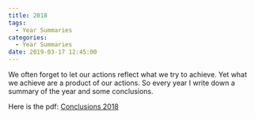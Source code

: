 ```yaml
---
title: 2018
tags:
  - Year Summaries
categories:
  - Year Summaries
date: 2019-03-17 12:45:00  
---
```

	

We often forget to let our actions reflect what we try to achieve. 
Yet what we achieve are a product of our actions. So every year I write down a summary of the year and some conclusions.

Here is the pdf: <a href="../../../../docs/conclusions/2018.pdf">Conclusions 2018</a>
